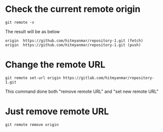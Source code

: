 # Check the current remote origin
```
git remote -v
```
The result will be as below
```
origin	https://github.com/hitmyanmar/repository-1.git (fetch)
origin	https://github.com/hitmyanmar/repository-1.git (push)
```

# Change the remote URL
```
git remote set-url origin https://gitlab.com/hitmyanmar/repository-1.git
```
This command done both "remove remote URL" and "set new remote URL"

# Just remove remote URL
```
git remote remove origin
```
